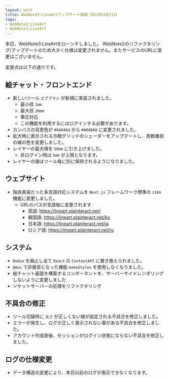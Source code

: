 ```yaml
---
layout: post
title: WebNote3:LineArtアップデート情報 2022年3月21日
tags:
- WebNote2:LineArt
- WebNote3:LineArt
---
```


本日、WebNote3:LineArtをローンチしました。
WebNote2のリファクタリング/アップデートのため大きく仕様は変更されません。またサービスのURLに変更はございません。

変更点は以下の通りです。

## 絵チャット・フロントエンド
* 新しいツール `エアブラシ` が新規に実装されました。
  - 最小径 `1mm`
  - 最大径 `30mm`
  - 筆圧対応
  - この機能を利用するにはログインする必要があります。
* カンバスの背景色が `#646464` から `#A0A0A0` に変更されました。
* 拡大時に表示される方眼グリッドのシェーダーをアップデートし、奇数番目の線の色を変更しました。
* レイヤーの最大値を `50mm` に引き上げました。
  - 非ログイン時は `5mm` が上限となります。
* レイヤーの値はツール毎に別に保持されるようになりました。

## ウェブサイト
* 独自実装だった多言語対応システムを `Next.js` フレームワーク標準の `i18n` 機能に変更しました。
  - URLのパスが言語毎に変更されます
    - 英語: https://lineart.plainteract.net/
    - 韓国語: https://lineart.plainteract.net/ko
    - 日本語: https://lineart.plainteract.net/ja
    - ロシア語: https://lineart.plainteract.net/ru

## システム
* `Redux` を廃止し全て `React` の `ContextAPI` に置き換えられました。
* `@mui` で非推奨となった機能 `makeStyles` を使用しなくなりました。
* 絵チャット画面を構築するコンポーネントを、サーバーサイドレンダリングしないように変更しました
* ソケットサーバーの処理をリファクタリング

## 不具合の修正
* ツール切替時に `太さ` が正しくない値が設定される不具合を修正しました。
* エラーが発生し、ログが正しく表示されない事がある不具合を修正しました。
* アカウント作成直後、セッションがログイン状態にならない不具合を修正しました。

## ログの仕様変更
* データ構造の変更により、本日以前のログが表示できなくなります。
